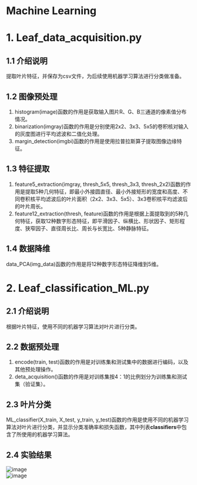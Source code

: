 Machine Learning
===

# 1. Leaf_data_acquisition.py
## 1.1 介绍说明
提取叶片特征，并保存为csv文件，为后续使用机器学习算法进行分类做准备。
## 1.2 图像预处理
1. histogram(image)函数的作用是获取输入图片R、G、B三通道的像素值分布情况。
2. binarization(imgray)函数的作用是分别使用2x2、3x3、5x5的卷积核对输入的灰度图进行平均滤波和二值化处理。
3. margin_detection(imgbi)函数的作用是使用拉普拉斯算子提取图像边缘特征。
## 1.3 特征提取
1. feature5_extraction(imgray, thresh_5x5, thresh_3x3, thresh_2x2)函数的作用是提取5种几何特征，即最小外接圆直径、最小外接矩形的宽度和高度、不同卷积核平均滤波后的叶片面积（2x2、3x3、5x5）、3x3卷积核平均滤波后的叶片周长。
2. feature12_extraction(thresh, feature)函数的作用是根据上面提取到的5种几何特征，获取12种数字形态特征，即平滑因子、纵横比、形状因子、矩形程度、狭窄因子、直径周长比、周长与长宽比、5种静脉特征。
## 1.4 数据降维
data_PCA(img_data)函数的作用是将12种数字形态特征降维到5维。


# 2. Leaf_classification_ML.py
## 2.1 介绍说明
根据叶片特征，使用不同的机器学习算法对叶片进行分类。
## 2.2 数据预处理
1. encode(train, test)函数的作用是对训练集和测试集中的数据进行编码，以及其他预处理操作。
2. deta_acquisition()函数的作用是对训练集按4：1的比例划分为训练集和测试集（验证集）。
## 2.3 叶片分类
ML_classifier(X_train, X_test, y_train, y_test)函数的作用是使用不同的机器学习算法对叶片进行分类，并显示分类准确率和损失函数，其中列表**classifiers**中包含了所使用的机器学习算法。
## 2.4 实验结果
![image](https://user-images.githubusercontent.com/39607836/149734571-bf3b4373-5c93-4648-b11d-94cad8decc5b.png)  
![image](https://user-images.githubusercontent.com/39607836/149734641-ddd226c4-2ee4-402a-9ed8-bfd5d9b7226f.png)

